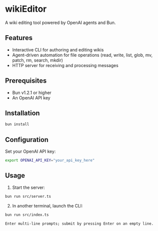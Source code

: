 # wikiEditor

A wiki editing tool powered by OpenAI agents and Bun.

## Features

- Interactive CLI for authoring and editing wikis
- Agent-driven automation for file operations (read, write, list, glob, mv, patch, rm, search, mkdir)
- HTTP server for receiving and processing messages

## Prerequisites

- Bun v1.2.1 or higher
- An OpenAI API key

## Installation

```bash
bun install
```

## Configuration

Set your OpenAI API key:

```bash
export OPENAI_API_KEY="your_api_key_here"
```

## Usage

1. Start the server:

```bash
bun run src/server.ts
```

2. In another terminal, launch the CLI:

```bash
bun run src/index.ts
```
```
Enter multi-line prompts; submit by pressing Enter on an empty line.
```
